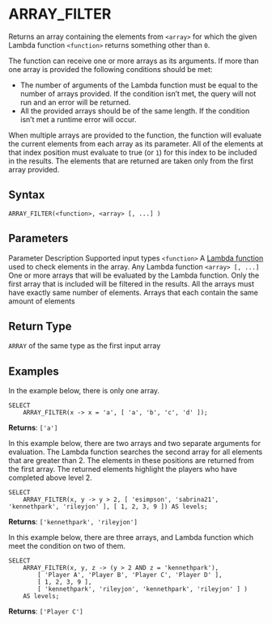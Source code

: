 # [](#array_filter)ARRAY\_FILTER

Returns an array containing the elements from `<array>` for which the given Lambda function `<function>` returns something other than `0`.

The function can receive one or more arrays as its arguments. If more than one array is provided the following conditions should be met:

- The number of arguments of the Lambda function must be equal to the number of arrays provided. If the condition isn’t met, the query will not run and an error will be returned.
- All the provided arrays should be of the same length. If the condition isn’t met a runtime error will occur.

When multiple arrays are provided to the function, the function will evaluate the current elements from each array as its parameter. All of the elements at that index position must evaluate to true (or `1`) for this index to be included in the results. The elements that are returned are taken only from the first array provided.

## [](#syntax)Syntax

```
ARRAY_FILTER(<function>, <array> [, ...] )
```

## [](#parameters)Parameters

Parameter Description Supported input types `<function>` A [Lambda function](/Guides/loading-data/working-with-semi-structured-data/working-with-arrays.html#manipulating-arrays-with-lambda-functions) used to check elements in the array. Any Lambda function `<array> [, ...]` One or more arrays that will be evaluated by the Lambda function. Only the first array that is included will be filtered in the results. All the arrays must have exactly same number of elements. Arrays that each contain the same amount of elements

## [](#return-type)Return Type

`ARRAY` of the same type as the first input array

## [](#examples)Examples

In the example below, there is only one array.

```
SELECT
	ARRAY_FILTER(x -> x = 'a', [ 'a', 'b', 'c', 'd' ]);
```

**Returns**: `['a']`

In this example below, there are two arrays and two separate arguments for evaluation. The Lambda function searches the second array for all elements that are greater than 2. The elements in these positions are returned from the first array. The returned elements highlight the players who have completed above level 2.

```
SELECT
	ARRAY_FILTER(x, y -> y > 2, [ 'esimpson', 'sabrina21', 'kennethpark', 'rileyjon' ], [ 1, 2, 3, 9 ]) AS levels;
```

**Returns**: `['kennethpark', 'rileyjon']`

In this example below, there are three arrays, and Lambda function which meet the condition on two of them.

```
SELECT
	ARRAY_FILTER(x, y, z -> (y > 2 AND z = 'kennethpark'),
		[ 'Player A', 'Player B', 'Player C', 'Player D' ],
		[ 1, 2, 3, 9 ],
		[ 'kennethpark', 'rileyjon', 'kennethpark', 'rileyjon' ] )
	AS levels;
```

**Returns**: `['Player C']`